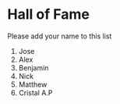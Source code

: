# Hall of Fame
Please add your name to this list

1. Jose
2. Alex
3. Benjamin
4. Nick
5. Matthew
6. Cristal A.P
